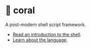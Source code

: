 🐚 coral
=======

A post-modern shell script framework.

 - [Read an introduction to the shell](spec/introduction.md).
 - [Learn about the language](spec/language.md).
